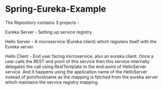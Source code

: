 # Spring-Eureka-Example

The Repository contains 3 projects -

Eureka Server - Setting up service registry

Hello Server - A microservice (Eureka client) which registers itself with the Eureka server.

Hello Client - End user facing microservice, also an eureka client. Once a user calls the REST end point of this service then this service internally delegates the call using RestTemplate to the end-point of HelloServer service. And it happens using the application name of the HelloServer instead of port/hostname as the mapping is fetched from the eureka server which maintains the service registry mapping.